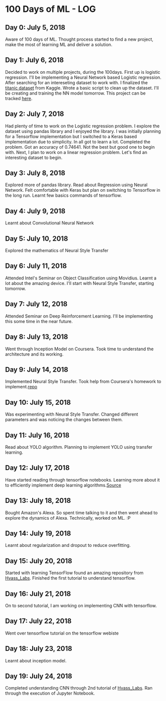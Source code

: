 # 100 Days of ML - LOG ##

## Day 0: July 5, 2018
Aware of 100 days of ML. Thought process started to find a new project, make the most of learning ML and deliver a solution.  

## Day 1: July 6, 2018
Decided to work on multiple projects, during the 100days. First up is logistic regression. I'll be implementing a Neural Network based Logistic regression. After searching for an intereseting dataset to work with. I finalized the [titanic dataset](https://www.kaggle.com/c/titanic) from Kaggle. Wrote a basic script to clean up the dataset. I'll be creating and training the NN model tomorrow. This project can be tracked [here](https://github.com/Santosh-16k/Neural-Network/tree/master/Logistic_Regression).

## Day 2: July 7, 2018
Had plenty of time to work on the Logistic regression problem. I explore the dataset using pandas library and I enjoyed the library. I was initially planning for a Tensorflow implementation but I switched to a Keras based implementation due to simplicity. In all got to learn a lot. Completed the problem. Got an accuracy of 0.74641. Not the best but good one to begin with. Next, I plan to work on a linear regression problem. Let's find an interesting dataset to begin.

## Day 3: July 8, 2018
Explored more of pandas library. Read about Regression using Neural Network. Felt comfortable with Keras but plan on switching to Tensorflow in the long run. Learnt few basics commands of tensorflow.

## Day 4: July 9, 2018
Learnt about Convolutional Neural Network

## Day 5: July 10, 2018
Explored the mathematics of Neural Style Transfer

## Day 6: July 11, 2018
Attended Intel's Seminar on Object Classification using Movidius. Learnt a lot about the amazing device. I'll start with Neural Style Transfer, starting tomorrow.

## Day 7: July 12, 2018
Attended Seminar on Deep Reinforcement Learning. I'll be implementing this some time in the near future.

## Day 8: July 13, 2018
Went through Inception Model on Coursera. Took time to understand the architecture and its working.

## Day 9: July 14, 2018
Implemented Neural Style Transfer. Took help from Coursera's homework to implement.[repo](https://github.com/Santosh-16k/Neural-Network)

## Day 10: July 15, 2018
Was experimenting with Neural Style Transfer. Changed different parameters and was noticing the changes between them.

## Day 11: July 16, 2018
Read about YOLO algorithm. Planning to implement YOLO using transfer learning.

## Day 12: July 17, 2018
Have started reading through tensorflow notebooks. Learning more about it to efficiently implement deep learning algorithms.[Source](https://github.com/Hvass-Labs/TensorFlow-Tutorials)

## Day 13: July 18, 2018
Bought Amazon's Alexa. So spent time talking to it and then went ahead to explore the dynamics of Alexa. Technically, worked on ML. :P

## Day 14: July 19, 2018
Learnt about regularization and dropout to reduce overfitting.

## Day 15: July 20, 2018
Started with learning TensorFlow found an amazing repository from [Hvass_Labs](https://github.com/Hvass-Labs/TensorFlow-Tutorials). Finished the first tutorial to understand tensorflow.

## Day 16: July 21, 2018
On to second tutorial, I am working on implementing CNN with tensorflow.

## Day 17: July 22, 2018
Went over tensorflow tutorial on the tensorflow webiste

## Day 18: July 23, 2018
Learnt about inception model.

## Day 19: July 24, 2018
Completed understanding CNN through 2nd tutorial of [Hvass_Labs](https://github.com/Hvass-Labs/TensorFlow-Tutorials). Ran through the execution of Jupyter Notebook.

